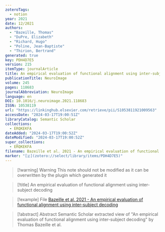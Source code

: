 ```yaml
---
zoteroTags:
  - notion
year: 2021
date: 12/2021
authors:
  - "Bazeille, Thomas"
  - "DuPre, Elizabeth"
  - "Richard, Hugo"
  - "Poline, Jean-Baptiste"
  - "Thirion, Bertrand"
generated: true
key: PDH4D7E5
version: 215
itemType: journalArticle
title: An empirical evaluation of functional alignment using inter-subject decoding
publicationTitle: NeuroImage
volume: 245
pages: 118683
journalAbbreviation: NeuroImage
language: en
DOI: 10.1016/j.neuroimage.2021.118683
ISSN: 10538119
url: "https://linkinghub.elsevier.com/retrieve/pii/S1053811921009563"
accessDate: "2024-03-17T19:00:51Z"
libraryCatalog: Semantic Scholar
collections:
  - ERQKEKFA
dateAdded: "2024-03-17T19:00:52Z"
dateModified: "2024-03-17T19:00:52Z"
super_collections:
  - ERQKEKFA
filename: Bazeille et al. 2021 - An empirical evaluation of functional alignment using inter-subject decoding
marker: "[🇿](zotero://select/library/items/PDH4D7E5)"
---
```


>[!warning] Warning
> This note should not be modified as it can be overwritten by the plugin which generated it

> [!title] An empirical evaluation of functional alignment using inter-subject decoding

> [!example] File
> [Bazeille et al. 2021 - An empirical evaluation of functional alignment using inter-subject decoding](Bazeille%20et%20al.%202021%20-%20An%20empirical%20evaluation%20of%20functional%20alignment%20using%20inter-subject%20decoding.pdf)

> [!abstract] Abstract
> Semantic Scholar extracted view of "An empirical evaluation of functional alignment using inter-subject decoding" by Thomas Bazeille et al.

